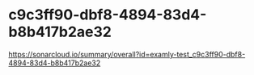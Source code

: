# c9c3ff90-dbf8-4894-83d4-b8b417b2ae32
https://sonarcloud.io/summary/overall?id=examly-test_c9c3ff90-dbf8-4894-83d4-b8b417b2ae32
